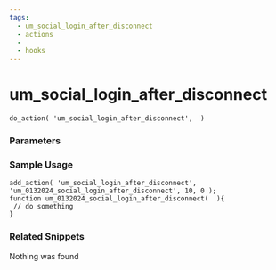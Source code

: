 ```yaml
---
tags: 
  - um_social_login_after_disconnect
  - actions
  - 
  - hooks
---
```

# um\_social\_login\_after\_disconnect

``` php:no-line-numbers
do_action( 'um_social_login_after_disconnect',  )
```
<div class='hook-sep'></div>

### Parameters

<div class='hook-sep'></div>



### Sample Usage

``` php:no-line-numbers
add_action( 'um_social_login_after_disconnect', 'um_0132024_social_login_after_disconnect', 10, 0 );
function um_0132024_social_login_after_disconnect(  ){
 // do something
}
```
<div class='hook-sep'></div>



### Related Snippets

Nothing was found

